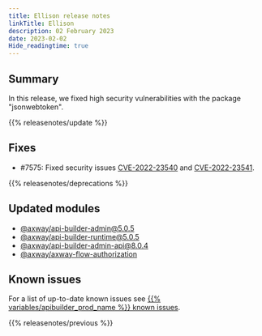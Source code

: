 ```yaml
---
title: Ellison release notes
linkTitle: Ellison
description: 02 February 2023
date: 2023-02-02
Hide_readingtime: true
---
```

## Summary
In this release, we fixed high security vulnerabilities with the package "jsonwebtoken".

{{% releasenotes/update %}}

<!-- ## Breaking changes -->

<!-- ## Features -->

## Fixes
* #7575: Fixed security issues [CVE-2022-23540](https://nvd.nist.gov/vuln/detail/CVE-2022-23540) and [CVE-2022-23541](https://nvd.nist.gov/vuln/detail/CVE-2022-23541).

{{% releasenotes/deprecations %}}

<!-- Regenerate modules/plugins with api-builder-tools generate-release-notes script -->
## Updated modules
* [@axway/api-builder-admin@5.0.5](https://www.npmjs.com/package/@axway/api-builder-admin/v/5.0.5)
* [@axway/api-builder-runtime@5.0.5](https://www.npmjs.com/package/@axway/api-builder-runtime/v/5.0.5)
* [@axway/api-builder-admin-api@8.0.4](https://www.npmjs.com/package/@axway/api-builder-admin-api/v/8.0.4)
* [@axway/axway-flow-authorization](https://www.npmjs.com/package/@axway/axway-flow-authorization/v/2.1.1)

<!-- ## Updated plugins -->

## Known issues
For a list of up-to-date known issues see [{{% variables/apibuilder_prod_name %}} known issues](/docs/known_issues/).

{{% releasenotes/previous %}}